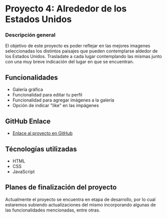 # Proyecto 4: Alrededor de los Estados Unidos

### Descripción general

El objetivo de este proyecto es poder reflejar en las mejores imagenes seleccionadas los distintos paisajes que pueden contemplarse aldedor de los Estados Unidos. Trasladate a cada lugar contemplando las mismas junto con una muy breve indicación del lugar en que se encuentran.

## Funcionalidades

- Galería gráfica
- Funcionalidad para editar tu perfil
- Funcionalidad para agregar imágenes a la galería
- Opción de indicar "like" en las impágenes

## GitHub Enlace

- [Enlace al proyecto en GitHub](ENLACE)

## Técnologías utilizadas

- HTML
- CSS
- JavaScript

## Planes de finalización del proyecto

Actualmente el proyecto se encuentra en etapa de desarrollo, por lo cual estaremos subiendo actualizaciones del mismo incorporando algunas de las funcionalidades mencionadas, entre otras.
